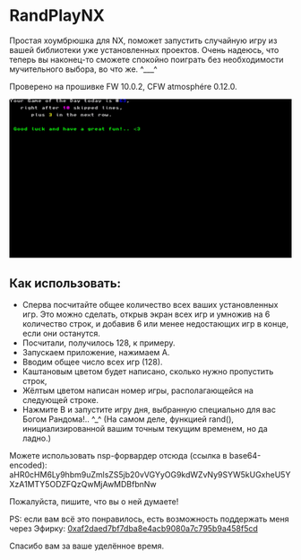 # RandPlayNX
Простая хоумбрюшка для NX, поможет запустить случайную игру из вашей библиотеки уже установленных проектов.
Очень надеюсь, что теперь вы наконец-то сможете спокойно поиграть без необходимости мучительного выбора, во что же. ^___^

Проверено на прошивке FW 10.0.2, CFW atmosphére 0.12.0.

![screenshot-0.0.7](https://github.com/JrRadiant/RandPlayNX/blob/master/screenshots/randnxplay_0.0.7.jpg)

## Как использовать:
* Сперва посчитайте общее количество всех ваших установленных игр. Это можно сделать, открыв экран всех игр и умножив на 6 количество строк, и добавив 6 или менее недостающих игр в конце, если они останутся.
* Посчитали, получилось 128, к примеру.
* Запускаем приложение, нажимаем А.
* Вводим общее число всех игр (128).
* Каштановым цветом будет написано, сколько нужно пропустить строк,
* Жёлтым цветом написан номер игры, располагающейся на следующей строке.
* Нажмите B и запустите игру дня, выбранную специально для вас Богом Рандома!.. ^_^ (На самом деле, функцией rand(), инициализированной вашим точным текущим временем, но да ладно.)

Можете использовать nsp-форвардер отсюда (ссылка в base64-encoded): aHR0cHM6Ly9hbm9uZmlsZS5jb20vVGYyOG9kdWZvNy9SYW5kUGxheU5YXzA1MTY5ODZFQzQwMjAwMDBfbnNw

Пожалуйста, пишите, что вы о ней думаете!

PS: если вам всё это понравилось, есть возможность поддержать меня через Эфирку: [0xaf2daed7bf7dba8e4acb9080a7c795b9a458f5cd](https://etherscan.io/address/0xaf2daed7bf7dba8e4acb9080a7c795b9a458f5cd)

Спасибо вам за ваше уделённое время.
